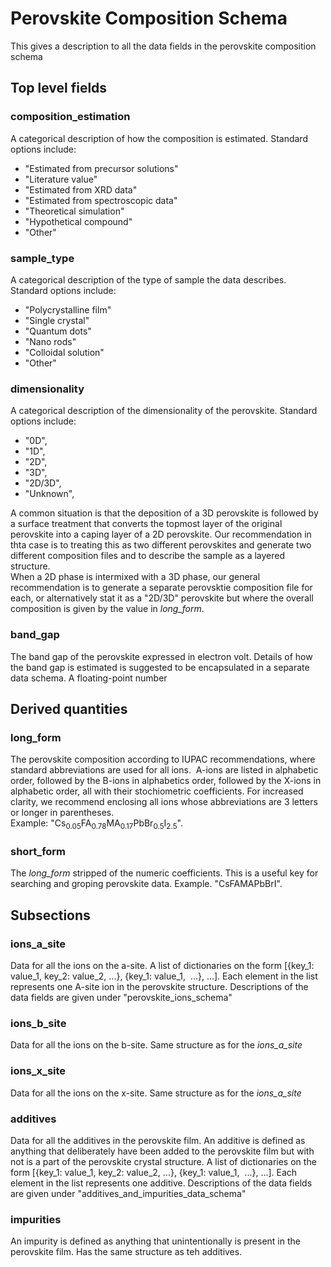 # Perovskite Composition Schema
This gives a description to all the data fields in the perovskite composition schema

## Top level fields
### composition_estimation
A categorical description of how the composition is estimated. Standard options include:
- "Estimated from precursor solutions" 
- "Literature value"
- "Estimated from XRD data"
- "Estimated from spectroscopic data" 
- "Theoretical simulation"
- "Hypothetical compound"
- "Other"

### sample_type
A categorical description of the type of sample the data describes. Standard options include: 
- "Polycrystalline film" 
- "Single crystal" 
- "Quantum dots" 
- "Nano rods"
- "Colloidal solution"
- "Other"

### dimensionality
A categorical description of the dimensionality of the perovskite. Standard options include:  
- "0D", 
- "1D", 
- "2D", 
- "3D", 
- "2D/3D", 
- "Unknown",

A common situation is that  the deposition of a 3D perovskite is followed by a surface treatment that converts the topmost layer of the original perovskite into a caping layer of a 2D perovskite. Our recommendation in thta case is to treating this as two different perovskites and generate two different composition files and to describe the sample as a layered structure. <br>
When a 2D phase is intermixed with a 3D phase, our general recommendation is to generate a separate perovsktie composition file for each, or alternatively stat it as a "2D/3D" perovskite but where the overall composition is given by the value in *long_form*.             

### band_gap
The band gap of the perovskite expressed in electron volt. Details of how the band gap is estimated is suggested to be encapsulated in a separate data schema. A floating-point number

## Derived quantities
### long_form
The perovskite composition according to IUPAC recommendations, where standard abbreviations are used for all ions.  A-ions are listed in alphabetic order, followed by the B-ions in alphabetics order, followed by the X-ions in alphabetic order, all with their stochiometric coefficients. For increased clarity, we recommend enclosing all ions whose abbreviations are 3 letters or longer in parentheses. <br>
Example: "Cs<sub>0.05</sub>FA<sub>0.78</sub>MA<sub>0.17</sub>PbBr<sub>0.5</sub>I<sub>2.5</sub>".

### short_form
The *long_form* stripped of the numeric coefficients. This is a useful key for searching and groping perovskite data. Example. "CsFAMAPbBrI".

## Subsections
### ions_a_site
Data for all the ions on the a-site. A list of dictionaries on the form [{key_1: value_1, key_2: value_2, ...}, {key_1: value_1,  ...}, ...]. Each element in the list represents one A-site ion in the perovskite structure. Descriptions of the data fields are given under "perovskite_ions_schema"   

### ions_b_site
Data for all the ions on the b-site. Same structure as for the *ions_a_site*

### ions_x_site
Data for all the ions on the x-site. Same structure as for the *ions_a_site*

### additives
Data for all the additives in the perovskite film. An additive is defined as anything that deliberately have been added to the perovskite film but with not is a part of the perovskite crystal structure. A list of dictionaries on the form [{key_1: value_1, key_2: value_2, ...}, {key_1: value_1,  ...}, ...]. Each element in the list represents one additive. Descriptions of the data fields are given under "additives_and_impurities_data_schema"  

### impurities
An impurity is defined as anything that unintentionally is present in the perovskite film. Has the same structure as teh additives. 